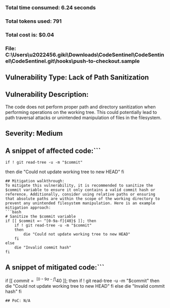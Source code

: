 ### Total time consumed: 6.24 seconds
### Total tokens used: 791
### Total cost is: $0.04
### File: C:\Users\u2022456.giki\Downloads\CodeSentinel\CodeSentinel\CodeSentinel\.git\hooks\push-to-checkout.sample
## Vulnerability Type: Lack of Path Sanitization
## Vulnerability Description:
The code does not perform proper path and directory sanitization when performing operations on the working tree. This could potentially lead to path traversal attacks or unintended manipulation of files in the filesystem.
## Severity: Medium
## A snippet of affected code:```
	if ! git read-tree -u -m "$commit"
then
	die "Could not update working tree to new HEAD"
fi
```
## Mitigation walkthrough:
To mitigate this vulnerability, it is recommended to sanitize the $commit variable to ensure it only contains a valid commit hash or reference. Additionally, consider using relative paths or ensuring that absolute paths are within the scope of the working directory to prevent any unintended filesystem manipulation. Here is an example mitigation approach:
```bash
# Sanitize the $commit variable
if [[ $commit =~ ^[0-9a-f]{40}$ ]]; then
    if ! git read-tree -u -m "$commit"
    then
        die "Could not update working tree to new HEAD"
    fi
else
    die "Invalid commit hash"
fi
```
## A snippet of mitigated code:```
if [[ $commit =~ ^[0-9a-f]{40}$ ]]; then
	if ! git read-tree -u -m "$commit"
then
	die "Could not update working tree to new HEAD"
fi
else
	die "Invalid commit hash"
fi
```
## PoC: N/A



